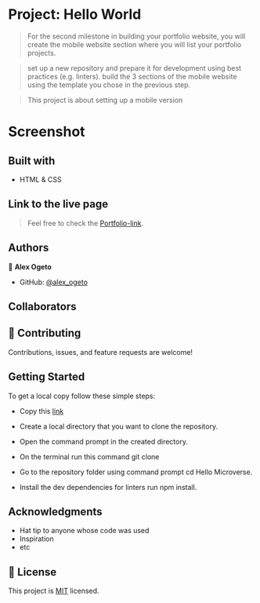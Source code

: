 # Project: Hello World

> For the second milestone in building your portfolio website,
> you will create the mobile website section where you will list your portfolio projects.

> set up a new repository and prepare it for development using best practices (e.g. linters).
> build the 3 sections of the mobile website using the template you chose in the previous step.

> This project is about setting up a mobile version

# Screenshot

>

## Built with

- HTML & CSS

## Link to the live page

> Feel free to check the [Portfolio-link]().

## Authors

👤 **Alex Ogeto**

- GitHub: [@alex_ogeto](https://github.com/Osoro254Alex)

## Collaborators


## 🤝 Contributing

Contributions, issues, and feature requests are welcome!

## Getting Started

To get a local copy follow these simple steps:

- Copy this [link](git@github.com:Osoro254Alex/Hello-Microverse.git.)

- Create a local directory that you want to clone the repository.

- Open the command prompt in the created directory.

- On the terminal run this command git clone 

- Go to the repository folder using command prompt cd Hello Microverse.

- Install the dev dependencies for linters run npm install.

## Acknowledgments

- Hat tip to anyone whose code was used
- Inspiration
- etc

## 📝 License

This project is [MIT](./MIT.md) licensed.